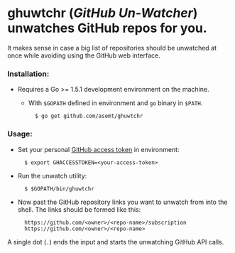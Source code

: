 ghuwtchr (_GitHub Un-Watcher_) unwatches GitHub repos for you.
===============

It makes sense in case a big list of repositories should be unwatched at once while avoiding using the GitHub web interface.  

### Installation:

- Requires a Go >= 1.5.1 development environment on the machine.
    - With `$GOPATH` defined in environment and `go` binary in `$PATH`.

            $ go get github.com/asemt/ghuwtchr

### Usage:

- Set your personal [GitHub access token](https://help.github.com/articles/creating-an-access-token-for-command-line-use/) in environment:

        $ export GHACCESSTOKEN=<your-access-token>

- Run the unwatch utility:

        $ $GOPATH/bin/ghuwtchr

- Now past the GitHub repository links you want to unwatch from into the shell. 
The links should be formed like this:  

        https://github.com/<owner>/<repo-name>/subscription
        https://github.com/<owner>/<repo-name>

A single dot (`.`) ends the input and starts the unwatching GitHub API calls.